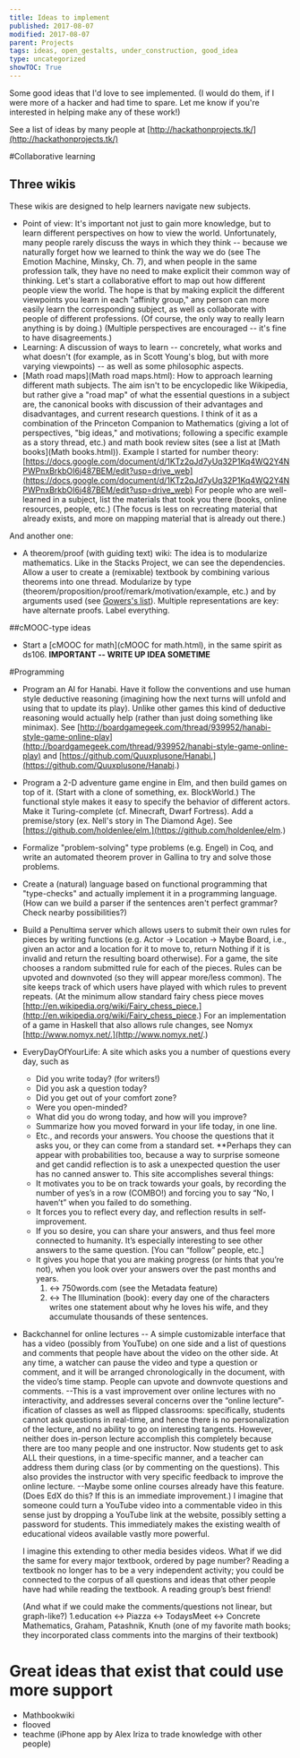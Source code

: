 ```yaml
---
title: Ideas to implement
published: 2017-08-07
modified: 2017-08-07
parent: Projects
tags: ideas, open_gestalts, under_construction, good_idea
type: uncategorized
showTOC: True
---
```



Some good ideas that I'd love to see implemented. (I would do them, if I were more of a hacker and had time to spare. Let me know if you're interested in helping make any of these work!)

See a list of ideas by many people at [http://hackathonprojects.tk/](http://hackathonprojects.tk/)

#Collaborative learning

## Three wikis
These wikis are designed to help learners navigate new subjects.

+ Point of view: It's important not just to gain more knowledge, but to learn different perspectives on how to view the world. Unfortunately, many people rarely discuss the ways in which they think -- because we naturally forget how we learned to think the way we do (see The Emotion Machine, Minsky, Ch. 7), and when people in the same profession talk, they have no need to make explicit their common way of thinking. Let's start a collaborative effort to map out how different people view the world. The hope is that by making explicit the different viewpoints you learn in each "affinity group," any person can more easily learn the corresponding subject, as well as collaborate with people of different professions. (Of course, the only way to really learn anything is by doing.) (Multiple perspectives are encouraged -- it's fine to have disagreements.)
+ Learning: A discussion of ways to learn -- concretely, what works and what doesn't (for example, as in Scott Young's blog, but with more varying viewpoints) -- as well as some philosophic aspects. 
+ [Math road maps](Math road maps.html): How to approach learning different math subjects. The aim isn't to be encyclopedic like Wikipedia, but rather give a "road map" of what the essential questions in a subject are, the canonical books with discussion of their advantages and disadvantages, and current research questions. I think of it as a combination of the Princeton Companion to Mathematics (giving a lot of perspectives, "big ideas," and motivations; following a specific example as a story thread, etc.) and math book review sites (see a list at [Math books](Math books.html)). Example I started for number theory: [https://docs.google.com/document/d/1KTz2qJd7yUq32P1Kq4WQ2Y4NPWPnxBrkbOI6j487BEM/edit?usp=drive_web](https://docs.google.com/document/d/1KTz2qJd7yUq32P1Kq4WQ2Y4NPWPnxBrkbOI6j487BEM/edit?usp=drive_web) For people who are well-learned in a subject, list the materials that took you there (books, online resources, people, etc.) (The focus is less on recreating material that already exists, and more on mapping material that is already out there.)

And another one:

+ A theorem/proof (with guiding text) wiki: The idea is to modularize mathematics. Like in the Stacks Project, we can see the dependencies. Allow a user to create a (remixable) textbook by combining various theorems into one thread. Modularize by type (theorem/proposition/proof/remark/motivation/example, etc.) and by arguments used (see [Gowers's list](http://gowers.tiddlyspace.com/#%5B%5BOrganizing%20an%20open%20maths%20notebook%5D%5D%20GettingStarted%20%5B%5BA%20proof%20that%20a%20certain%20lift%20is%20not%20Ramsey%5D%5D)). Multiple representations are key: have alternate proofs. Label everything.

##cMOOC-type ideas
+ Start a [cMOOC for math](cMOOC for math.html), in the same spirit as ds106. **IMPORTANT -- WRITE UP IDEA SOMETIME**

#Programming

+ Program an AI for Hanabi. Have it follow the conventions and use human style deductive reasoning (imagining how the next turns will unfold and using that to update its play). Unlike other games this kind of deductive reasoning would actually help (rather than just doing something like minimax). See [http://boardgamegeek.com/thread/939952/hanabi-style-game-online-play](http://boardgamegeek.com/thread/939952/hanabi-style-game-online-play) and [https://github.com/Quuxplusone/Hanabi.](https://github.com/Quuxplusone/Hanabi.)

+ Program a 2-D adventure game engine in Elm, and then build games on top of it. (Start with a clone of something, ex. BlockWorld.) The functional style makes it easy to specify the behavior of different actors. Make it Turing-complete (cf. Minecraft, Dwarf Fortress). Add a premise/story (ex. Nell's story in The Diamond Age). See [https://github.com/holdenlee/elm.](https://github.com/holdenlee/elm.)

+ Formalize "problem-solving" type problems (e.g. Engel) in Coq, and write an automated theorem prover in Gallina to try and solve those problems.

+ Create a (natural) language based on functional programming that "type-checks" and actually implement it in a programming language. (How can we build a parser if the sentences aren't perfect grammar? Check nearby possibilities?)

+ Build a Penultima server which allows users to submit their own rules for pieces by writing functions (e.g. Actor -> Location -> Maybe Board, i.e., given an actor and a location for it to move to, return Nothing if it is invalid and return the resulting board otherwise). For a game, the site chooses a random submitted rule for each of the pieces. Rules can be upvoted and downvoted (so they will appear more/less common). The site keeps track of which users have played with which rules to prevent repeats. (At the minimum allow standard fairy chess piece moves [http://en.wikipedia.org/wiki/Fairy_chess_piece.](http://en.wikipedia.org/wiki/Fairy_chess_piece.) For an implementation of a game in Haskell that also allows rule changes, see Nomyx [http://www.nomyx.net/.](http://www.nomyx.net/.)

+ EveryDayOfYourLife: A site which asks you a number of questions every day, such as
    + Did you write today? (for writers!)
    + Did you ask a question today?
    + Did you get out of your comfort zone?
    + Were you open-minded?
    + What did you do wrong today, and how will you improve?
    + Summarize how you moved forward in your life today, in one line.
    + Etc., and records your answers. You choose the questions that it asks you, or they can come from a standard set. **Perhaps they can appear with probabilities too, because a way to surprise someone and get candid reflection is to ask a unexpected question the user has no canned answer to. This site accomplishes several things:
    + It motivates you to be on track towards your goals, by recording the number of yes’s in a row (COMBO!) and forcing you to say “No, I haven’t” when you failed to do something.
    + It forces you to reflect every day, and reflection results in self-improvement.
    + If you so desire, you can share your answers, and thus feel more connected to humanity. It’s especially interesting to see other answers to the same question. [You can “follow” people, etc.]
    + It gives you hope that you are making progress (or hints that you’re not), when you look over your answers over the past months and years.
        1. <-> 750words.com (see the Metadata feature)
        1. <-> The Illumination (book): every day one of the characters writes one statement about why he loves his wife, and they accumulate thousands of these sentences.


+ Backchannel for online lectures -- A simple customizable interface that has a video (possibly from YouTube) on one side and a list of questions and comments that people have about the video on the other side. At any time, a watcher can pause the video and type a question or comment, and it will be arranged chronologically in the document, with the video’s time stamp. People can upvote and downvote questions and comments. --This is a vast improvement over online lectures with no interactivity, and addresses several concerns over the “online lecture”-ification of classes as well as flipped classrooms: specifically, students cannot ask questions in real-time, and hence there is no personalization of the lecture, and no ability to go on interesting tangents. However, neither does in-person lecture accomplish this completely because there are too many people and one instructor. Now students get to ask ALL their questions, in a time-specific manner, and a teacher can address them during class (or by commenting on the questions). This also provides the instructor with very specific feedback to improve the online lecture. --Maybe some online courses already have this feature. (Does EdX do this? If this is an immediate improvement.) I imagine that someone could turn a YouTube video into a commentable video in this sense just by dropping a YouTube link at the website, possibly setting a password for students. This immediately makes the existing wealth of educational videos available vastly more powerful.
	
	I imagine this extending to other media besides videos. What if we did the same for every major textbook, ordered by page number? Reading a textbook no longer has to be a very independent activity; you could be connected to the corpus of all questions and ideas that other people have had while reading the textbook. A reading group’s best friend!
	
	(And what if we could make the comments/questions not linear, but graph-like?)
	1.education <-> Piazza <-> TodaysMeet <-> Concrete Mathematics, Graham, Patashnik, Knuth (one of my favorite math books; they incorporated class comments into the margins of their textbook) 

# Great ideas that exist that could use more support

+ Mathbookwiki
+ flooved
+ teachme (iPhone app by Alex Iriza to trade knowledge with other people)


